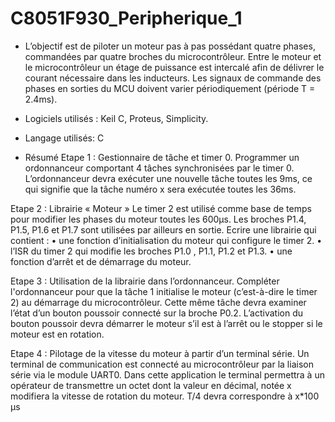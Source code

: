# C8051F930_Peripherique_1

 * L’objectif est de piloter un moteur pas à pas possédant quatre phases, commandées par quatre broches du microcontrôleur. Entre le moteur et le microcontrôleur un étage de puissance est intercalé afin de délivrer le courant nécessaire dans les inducteurs. Les signaux de commande des phases en sorties du MCU doivent varier périodiquement (période T = 2.4ms).

* Logiciels utilisés : Keil C, Proteus, Simplicity.

* Langage utilisés:  C

* Résumé
 Etape 1 : Gestionnaire de tâche et timer 0.
Programmer un ordonnanceur comportant 4 tâches synchronisées par le timer 0. L’ordonnanceur devra exécuter une nouvelle tâche toutes les 9ms, ce qui signifie que la tâche numéro x sera exécutée toutes les 36ms. 

 Etape 2 : Librairie « Moteur »
Le timer 2 est utilisé comme base de temps pour modifier les phases du moteur toutes les 600μs. Les
broches P1.4, P1.5, P1.6 et P1.7 sont utilisées par ailleurs en sortie. Ecrire une librairie qui contient :
               • une fonction d’initialisation du moteur qui configure le timer 2.
               • l’ISR du timer 2 qui modifie les broches P1.0 , P1.1, P1.2 et P1.3.
               • une fonction d’arrêt et de démarrage du moteur.

   Etape 3 : Utilisation de la librairie dans l’ordonnanceur.
Compléter l'ordonnanceur pour que la tâche 1 initialise le moteur (c’est-à-dire le timer 2) au
démarrage du microcontrôleur. Cette même tâche devra examiner l’état d’un bouton poussoir connecté sur la broche P0.2. L’activation du bouton poussoir devra démarrer le moteur s’il est à l’arrêt ou le stopper si le moteur est en rotation.

   Etape 4 : Pilotage de la vitesse du moteur à partir d’un terminal série.
Un terminal de communication est connecté au microcontrôleur par la liaison série via le module UART0. Dans cette application le terminal permettra à un opérateur de transmettre un octet dont la valeur en décimal, notée x modifiera la vitesse de rotation du moteur. T/4 devra correspondre à x*100 μs

  
